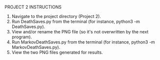 PROJECT 2 INSTRUCTIONS

1. Navigate to the project directory (Project 2).
2. Run DeathSaves.py from the terminal (for instance, python3 -m DeathSaves.py).
3. View and/or rename the PNG file (so it's not overwritten by the next program).
4. Run MarkovDeathSaves.py from the terminal (for instance, python3 -m MarkovDeathSaves.py).
5. View the two PNG files generated for results.

